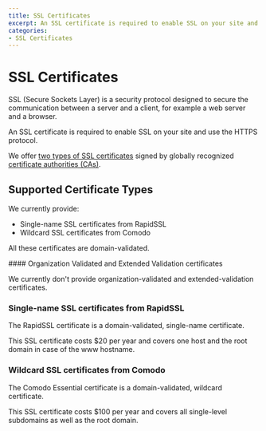 ```yaml
---
title: SSL Certificates
excerpt: An SSL certificate is required to enable SSL on your site and use the HTTPS protocol.
categories:
- SSL Certificates
---
```


# SSL Certificates

SSL (Secure Sockets Layer) is a security protocol designed to secure the communication between a server and a client, for example a web server and a browser.

An SSL certificate is required to enable SSL on your site and use the HTTPS protocol.

We offer [two types of SSL certificates](/articles/ssl-certificates-types/) signed by globally recognized [certificate authorities (CAs)](/articles/what-is-a-certificate-authority).


## Supported Certificate Types

We currently provide:

- Single-name SSL certificates from RapidSSL
- Wildcard SSL certificates from Comodo

All these certificates are domain-validated.

<note>
#### Organization Validated and Extended Validation certificates

We currently don't provide organization-validated and extended-validation certificates.
</note>

### Single-name SSL certificates from RapidSSL

The RapidSSL certificate is a domain-validated, single-name certificate.

This SSL certificate costs $20 per year and covers one host and the root domain in case of the www hostname.

### Wildcard SSL certificates from Comodo

The Comodo Essential certificate is a domain-validated, wildcard certificate.

This SSL certificate costs $100 per year and covers all single-level subdomains as well as the root domain.

